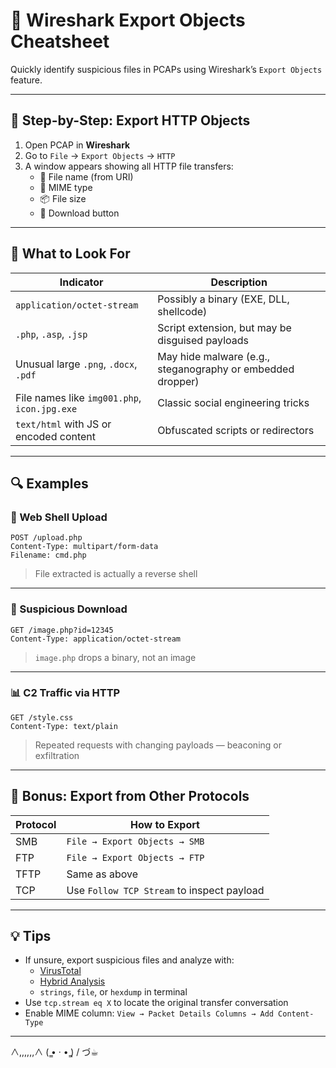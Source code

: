 # 🧪 Wireshark Export Objects Cheatsheet

Quickly identify suspicious files in PCAPs using Wireshark’s `Export Objects` feature.

---

## 📁 Step-by-Step: Export HTTP Objects

1. Open PCAP in **Wireshark**
2. Go to `File` → `Export Objects` → `HTTP`
3. A window appears showing all HTTP file transfers:
   - 🧾 File name (from URI)
   - 📄 MIME type
   - 📦 File size
   - 💾 Download button

---

## 🎯 What to Look For

| Indicator | Description |
|----------|-------------|
| `application/octet-stream` | Possibly a binary (EXE, DLL, shellcode) |
| `.php`, `.asp`, `.jsp` | Script extension, but may be disguised payloads |
| Unusual large `.png`, `.docx`, `.pdf` | May hide malware (e.g., steganography or embedded dropper) |
| File names like `img001.php`, `icon.jpg.exe` | Classic social engineering tricks |
| `text/html` with JS or encoded content | Obfuscated scripts or redirectors |

---

## 🔍 Examples

### 🐚 Web Shell Upload

```
POST /upload.php
Content-Type: multipart/form-data
Filename: cmd.php
```

> File extracted is actually a reverse shell

---

### 🦠 Suspicious Download

```
GET /image.php?id=12345
Content-Type: application/octet-stream
```

> `image.php` drops a binary, not an image

---

### 📊 C2 Traffic via HTTP

```
GET /style.css
Content-Type: text/plain
```

> Repeated requests with changing payloads — beaconing or exfiltration

---

## 🧠 Bonus: Export from Other Protocols

| Protocol | How to Export |
|---------|----------------|
| SMB     | `File → Export Objects → SMB` |
| FTP     | `File → Export Objects → FTP` |
| TFTP    | Same as above |
| TCP     | Use `Follow TCP Stream` to inspect payload |

---

## 💡 Tips

- If unsure, export suspicious files and analyze with:
  - [VirusTotal](https://www.virustotal.com/)
  - [Hybrid Analysis](https://www.hybrid-analysis.com/)
  - `strings`, `file`, or `hexdump` in terminal
- Use `tcp.stream eq X` to locate the original transfer conversation
- Enable MIME column: `View → Packet Details Columns → Add Content-Type`

---

 ∧,,,,,,∧
(  ̳• · • ̳)
/       づ☕︎